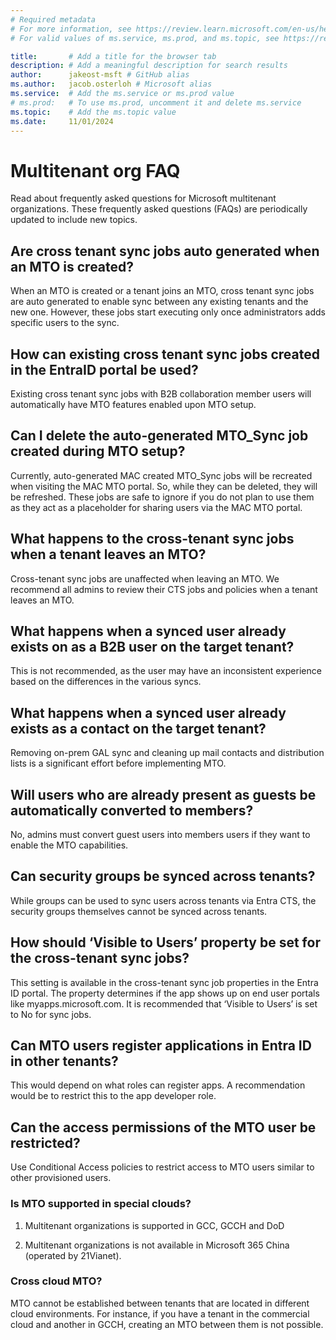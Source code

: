 ```yaml
---
# Required metadata
# For more information, see https://review.learn.microsoft.com/en-us/help/platform/learn-editor-add-metadata?branch=main
# For valid values of ms.service, ms.prod, and ms.topic, see https://review.learn.microsoft.com/en-us/help/platform/metadata-taxonomies?branch=main

title:       # Add a title for the browser tab
description: # Add a meaningful description for search results
author:      jakeost-msft # GitHub alias
ms.author:   jacob.osterloh # Microsoft alias
ms.service:  # Add the ms.service or ms.prod value
# ms.prod:   # To use ms.prod, uncomment it and delete ms.service
ms.topic:    # Add the ms.topic value
ms.date:     11/01/2024
---
```


# Multitenant org FAQ

Read about frequently asked questions for Microsoft multitenant organizations. These frequently asked questions (FAQs) are periodically updated to include new topics.

## Are cross tenant sync jobs auto generated when an MTO is created?

When an MTO is created or a tenant joins an MTO, cross tenant sync jobs are auto generated to enable sync between any existing tenants and the new one. However, these jobs start executing only once administrators adds specific users to the sync.  

## How can existing cross tenant sync jobs created in the EntraID portal be used?  

Existing cross tenant sync jobs with B2B collaboration member users will automatically have MTO features enabled upon MTO setup.

## Can I delete the auto-generated MTO_Sync job created during MTO setup?  

Currently, auto-generated MAC created MTO_Sync jobs will be recreated when visiting the MAC MTO portal. So, while they can be deleted, they will be refreshed. These jobs are safe to ignore if you do not plan to use them as they act as a placeholder for sharing users via the MAC MTO portal.

## What happens to the cross-tenant sync jobs when a tenant leaves an MTO? 

Cross-tenant sync jobs are unaffected when leaving an MTO. We recommend all admins to review their CTS jobs and policies when a tenant leaves an MTO. 

## What happens when a synced user already exists on as a B2B user on the target tenant? 

This is not recommended, as the user may have an inconsistent experience based on the differences in the various syncs. 

## What happens when a synced user already exists as a contact on the target tenant? 

Removing on-prem GAL sync and cleaning up mail contacts and distribution lists is a significant effort before implementing MTO. 

## Will users who are already present as guests be automatically converted to members? 

No, admins must convert guest users into members users if they want to enable the MTO capabilities. 

## Can security groups be synced across tenants? 

While groups can be used to sync users across tenants via Entra CTS, the security groups themselves cannot be synced across tenants. 

## How should ‘Visible to Users’ property be set for the cross-tenant sync jobs? 

This setting is available in the cross-tenant sync job properties in the Entra ID portal. The property determines if the app shows up on end user portals like myapps.microsoft.com. It is recommended that ‘Visible to Users’ is set to No for sync jobs.  

## Can MTO users register applications in Entra ID in other tenants? 

This would depend on what roles can register apps. A recommendation would be to restrict this to the app developer role.

## Can the access permissions of the MTO user be restricted? 

Use Conditional Access policies to restrict access to MTO users similar to other provisioned users.  

### Is MTO supported in special clouds?

1. Multitenant organizations is supported in GCC, GCCH and DoD  

1. Multitenant organizations is not available in Microsoft 365 China (operated by 21Vianet). 

### Cross cloud MTO?

MTO cannot be established between tenants that are located in different cloud environments.  For instance, if you have a tenant in the commercial cloud and another in GCCH, creating an MTO between them is not possible. 
